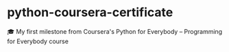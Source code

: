 # python-coursera-certificate
🎓 My first milestone from Coursera's Python for Everybody – Programming for Everybody course
